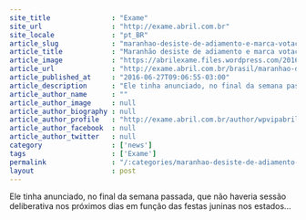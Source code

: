 ```yaml
---
site_title               : "Exame"
site_url                 : "http://exame.abril.com.br"
site_locale              : "pt_BR"
article_slug             : "maranhao-desiste-de-adiamento-e-marca-votacoes-para-amanha"
article_title            : "Maranhão desiste de adiamento e marca votações para amanhã"
article_image            : "https://abrilexame.files.wordpress.com/2016/09/size_960_16_9_maranhao72.jpg?quality=70&strip=all&w=960"
article_url              : "http://exame.abril.com.br/brasil/maranhao-desiste-de-adiamento-e-marca-votacoes-para-amanha/"
article_published_at     : "2016-06-27T09:06:55-03:00"
article_description      : "Ele tinha anunciado, no final da semana passada, que não haveria sessão deliberativa nos próximos dias em função das festas juninas nos estados..."
article_author_name      : ""
article_author_image     : null
article_author_biography : null
article_author_profile   : "http://exame.abril.com.br/author/wpvipabril/"
article_author_facebook  : null
article_author_twitter   : null
category                 : ['news']
tags                     : ['Exame']
permalink                : "/:categories/maranhao-desiste-de-adiamento-e-marca-votacoes-para-amanha/"
layout                   : post
---
```


Ele tinha anunciado, no final da semana passada, que não haveria sessão deliberativa nos próximos dias em função das festas juninas nos estados...
